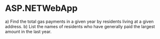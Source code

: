 # ASP.NETWebApp
a) Find the total gas payments in a given year by residents living at a given address. b) List the names of residents who have generally paid the largest amount in the last year.

